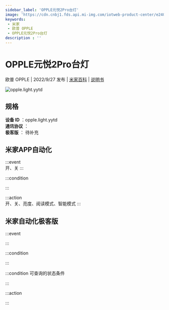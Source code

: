 ```yaml
---
sidebar_label: 'OPPLE元悦2Pro台灯'
image: 'https://cdn.cnbj1.fds.api.mi-img.com/iotweb-product-center/e240a2d39a9df7453da723ceb954b4fc_1662016604400.png?GalaxyAccessKeyId=AKVGLQWBOVIRQ3XLEW&Expires=9223372036854775807&Signature=mtUAFrF6KMLv+ItlLnfhT2Of5lc='
keywords: 
 - 米家
 - 欧普 OPPLE
 - OPPLE元悦2Pro台灯
description : ''
---
```

# OPPLE元悦2Pro台灯

欧普 OPPLE | 2022/9/27 发布 | [米家百科](https://home.mi.com/webapp/content/baike/product/index.html?model=opple.light.yytd) | [说明书](https://home.mi.com/views/introduction.html?model=opple.light.yytd&region=cn)

![opple.light.yytd](https://cdn.cnbj1.fds.api.mi-img.com/iotweb-product-center/e240a2d39a9df7453da723ceb954b4fc_1662016604400.png?GalaxyAccessKeyId=AKVGLQWBOVIRQ3XLEW&Expires=9223372036854775807&Signature=mtUAFrF6KMLv+ItlLnfhT2Of5lc=)

## 规格  
> 
**设备 ID** ：opple.light.yytd  
**通讯协议** ：  
**极客版**  ： 待补充 


## 米家APP自动化  

:::event  
开、关
:::

:::condition  

:::

:::action   
开、关、亮度、阅读模式、智能模式
:::

## 米家自动化极客版  

:::event  

:::

:::condition  

:::

:::condition 可查询的状态条件  

:::

:::action  

:::

        
